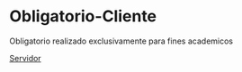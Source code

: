 # Obligatorio-Cliente
Obligatorio realizado exclusivamente para fines academicos

[Servidor](https://github.com/MrTorfick/ObligatorioP3)
